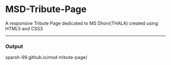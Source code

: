 # MSD-Tribute-Page
A responsive Tribute Page dedicated to MS Dhoni(THALA) created using HTML5 and CSS3 
<hr>
<h3>Output</h3>
sparsh-99.github.io/msd-tribute-page/

